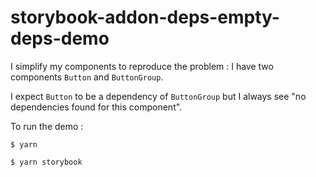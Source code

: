 # storybook-addon-deps-empty-deps-demo

I simplify my components to reproduce the problem : I have two components `Button` and `ButtonGroup`.

I expect `Button` to be a dependency of `ButtonGroup` but I always see "no dependencies found for this component".

To run the demo :

`$ yarn`

`$ yarn storybook`
